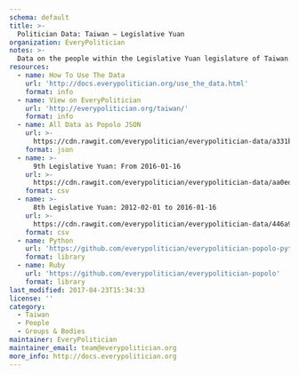 ```yaml
---
schema: default
title: >-
  Politician Data: Taiwan — Legislative Yuan
organization: EveryPolitician
notes: >-
  Data on the people within the Legislative Yuan legislature of Taiwan.
resources:
  - name: How To Use The Data
    url: 'http://docs.everypolitician.org/use_the_data.html'
    format: info
  - name: View on EveryPolitician
    url: 'http://everypolitician.org/taiwan/'
    format: info
  - name: All Data as Popolo JSON
    url: >-
      https://cdn.rawgit.com/everypolitician/everypolitician-data/a331b0248518f3e55f4b430ff7640d453368906e/data/Taiwan/Legislative_Yuan/ep-popolo-v1.0.json
    format: json
  - name: >-
      9th Legislative Yuan: From 2016-01-16
    url: >-
      https://cdn.rawgit.com/everypolitician/everypolitician-data/aa0edea0fe7e8ce83fac174facf5c58bbe36dfcf/data/Taiwan/Legislative_Yuan/term-9.csv
    format: csv
  - name: >-
      8th Legislative Yuan: 2012-02-01 to 2016-01-16
    url: >-
      https://cdn.rawgit.com/everypolitician/everypolitician-data/446a92ae221831e3d5ece1c8c3c84aa6eccc5b7d/data/Taiwan/Legislative_Yuan/term-8.csv
    format: csv
  - name: Python
    url: 'https://github.com/everypolitician/everypolitician-popolo-python'
    format: library
  - name: Ruby
    url: 'https://github.com/everypolitician/everypolitician-popolo'
    format: library
last_modified: 2017-04-23T15:34:33
license: ''
category:
  - Taiwan
  - People
  - Groups & Bodies
maintainer: EveryPolitician
maintainer_email: team@everypolitician.org
more_info: http://docs.everypolitician.org
---
```

